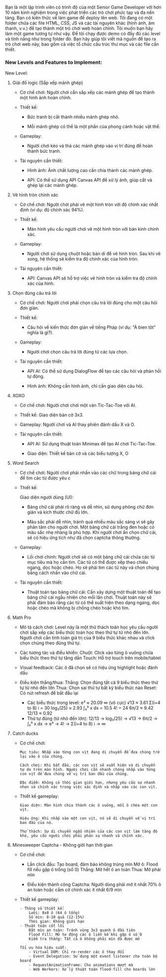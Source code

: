 Bạn là một lập trình viên có trình độ của một Senior Game Developer với hơn 10 năm kinh nghiệm trong việc phát triển các trò chơi phức tạp và đa nền tảng. Bạn có kiên thức về làm game để deploy lên web. Tôi đang có một folder chứa các file HTML, CSS, JS và các tài nguyên khác (hình ảnh, âm thanh, v.v.) để tạo thành một trò chơi web hoàn chỉnh. Tôi muốn bạn hãy làm một game tương tự như vậy. Để tôi chạy được demo có đầy đủ các level và tính năng như trong folder đó. Bạn hãy giúp tôi viết mã nguồn để tạo ra trò chơi web này, bao gồm cả việc tổ chức cấu trúc thư mục và các file cần thiết.

### New Levels and Features to Implement:
New Level: 
1. Giải đố logic (Sắp xếp mảnh ghép)

    *   Cơ chế chơi: Người chơi cần sắp xếp các mảnh ghép để tạo thành một hình ảnh hoàn chỉnh.

    *   Thiết kế:

        -   Bức tranh bị cắt thành nhiều mảnh ghép nhỏ.

        -   Mỗi mảnh ghép có thể là một phần của phong cảnh hoặc vật thể.

    *   Gameplay:

        -   Người chơi kéo và thả các mảnh ghép vào vị trí đúng để hoàn thành bức tranh.

    *   Tài nguyên cần thiết:

        -   Hình ảnh: Ảnh chất lượng cao cần chia thành các mảnh ghép.

        -   API: Có thể sử dụng API Canvas API để xử lý ảnh, giúp cắt và ghép lại các mảnh ghép.
2. Vẽ hình tròn chính xác

    *   Cơ chế chơi: Người chơi phải vẽ một hình tròn với độ chính xác nhất định (ví dụ: độ chính xác 94%).

    *   Thiết kế:

        -   Màn hình yêu cầu người chơi vẽ một hình tròn với bán kính chính xác.

    *   Gameplay:

        -   Người chơi sử dụng chuột hoặc bàn di để vẽ hình tròn. Sau khi vẽ xong, hệ thống sẽ kiểm tra độ chính xác của hình tròn.

    *   Tài nguyên cần thiết:

        -   API: Canvas API sẽ hỗ trợ việc vẽ hình tròn và kiểm tra độ chính xác của hình.
3. Chọn đúng câu trả lời

    *   Cơ chế chơi: Người chơi phải chọn câu trả lời đúng cho một câu hỏi đơn giản.

    *   Thiết kế:

        -   Câu hỏi về kiến thức đơn giản về tiếng Pháp (ví dụ: "À bien tôt" nghĩa là gì?).

    *   Gameplay:

        -   Người chơi chọn câu trả lời đúng từ các lựa chọn.

    *   Tài nguyên cần thiết:

        -   API AI: Có thể sử dụng DialogFlow để tạo các câu hỏi và phản hồi tự động.

        -   Hình ảnh: Không cần hình ảnh, chỉ cần giao diện câu hỏi.

4.  XOXO

    *  Cơ chế chơi: Người chơi chơi một ván Tic-Tac-Toe với AI.

    *  Thiết kế: Giao diện bàn cờ 3x3.

    *  Gameplay: Người chơi và AI thay phiên đánh dấu X và O.

    *  Tài nguyên cần thiết:

        -   API AI: Sử dụng thuật toán Minimax để tạo AI chơi Tic-Tac-Toe.

        -   Giao diện: Thiết kế bàn cờ và các biểu tượng X, O
5. Word Search
    *   Cơ chế chơi: Người chơi phải nhấn vào các chữ trong bảng chữ cái để tìm các từ được yêu c
    *   Thiết kế:

        Giao diện người dùng (UI):

        -   Bảng chữ cái phải rõ ràng và dễ nhìn, sử dụng phông chữ đơn giản và kích thước chữ đủ lớn.

        -   Màu sắc phải dễ nhìn, tránh quá nhiều màu sắc sáng vì sẽ gây phân tâm cho người chơi. Một bảng chữ cái trắng đen hoặc có màu sắc nhẹ nhàng là phù hợp. Khi người chơi ấn chọn chữ cái, sẽ có hiệu ứng tích như đã chọn captcha thông thường.

    *   Gameplay:

        -   Lối chơi chính: Người chơi sẽ có một bảng chữ cái chứa các từ mục tiêu mà họ cần tìm. Các từ có thể được xếp theo chiều ngang, dọc hoặc chéo. Họ sẽ phải tìm các từ này và chọn chúng bằng cách nhấn vào chữ cái.

    *   Tài nguyên cần thiết:

        -   Thuật toán tạo bảng chữ cái: Cần xây dựng một thuật toán để tạo bảng chữ cái ngẫu nhiên cho mỗi lần chơi. Thuật toán này sẽ phải đảm bảo rằng các từ có thể xuất hiện theo dạng ngang, dọc hoặc chéo mà không bị chồng chéo hoặc khó tìm.
6. Math Pro
    *   Mô tả cách chơi: Level này là một thử thách toán học yêu cầu người chơi sắp xếp các biểu thức toán học theo thứ tự từ nhỏ đến lớn. Người chơi cần tính toán giá trị của 9 biểu thức khác nhau và click chọn chúng theo đúng thứ tự.

    *   Các tương tác và điều khiển:
            Chuột: Click vào từng ô vuông chứa biểu thức theo thứ tự tăng dần
            Touch: Hỗ trợ touch trên mobile/tablet
    *   Visual feedback: Các ô đã chọn sẽ có hiệu ứng highlight hoặc đánh dấu
    *   Điều kiện thắng/thua:
            Thắng: Chọn đúng tất cả 9 biểu thức theo thứ tự từ nhỏ đến lớn
            Thua: Chọn sai thứ tự bất kỳ biểu thức nào
            Reset: Có nút refresh để bắt đầu lại
        -   Các biểu thức trong level:
            e³ ≈ 20.09
            ∞ (vô cực)
            √13 ≈ 3.61
            Σ(i=4 to 8) i = 30
            log₃(25) ≈ 2.93
            ∫₂⁵ x dx = 10.5
            4! = 24
            6π/2 ≈ 9.42
            12/13 ≈ 0.92
        -   Thứ tự đúng (từ nhỏ đến lớn):
            12/13 → log₃(25) → √13 → 6π/2 → ∫₂⁵ x dx → e³ → 4! → Σ(i=4 to 8) i → ∞
7.  Catch ducks
    *   Cơ chế chơi:

            Mục tiêu: Nhấp vào từng con vịt đang di chuyển để đưa chúng trở lại vào ô của chúng.

            Cách chơi: Khi bắt đầu, các con vịt sẽ xuất hiện và di chuyển tự do trên màn hình. Người chơi cần nhanh chóng nhấp vào từng con vịt để đưa chúng về vị trí ban đầu của chúng.

            Đặc điểm: Không có thời gian giới hạn, nhưng yêu cầu sự nhanh nhẹn và chính xác trong việc xác định và nhấp vào các con vịt.
    *   Thiết kế gameplay:

            Giao diện: Màn hình chia thành các ô vuông, mỗi ô chứa một con vịt.

            Hiệu ứng: Khi nhấp vào một con vịt, nó sẽ di chuyển về vị trí ban đầu của nó.

            Thử thách: Sự di chuyển ngẫu nhiên của các con vịt làm tăng độ khó, yêu cầu người chơi phải phản xạ nhanh và chính xác.  
8. Minesweeper Captcha - Không giới hạn thời gian
    *   Cơ chế chơi:
        
        -   Lần click đầu: Tạo board, đảm bảo không trúng mìn
            Mở ô: Flood fill nếu gặp ô trống (số 0)
            Thắng: Mở hết ô an toàn
            Thua: Mở phải mìn

        -   Điều kiện thành công Captcha: Người dùng phải mở ít nhất 70% ô an toàn hoặc cắm cờ chính xác ít nhất 6/9 mìn
    
    *   Thiết kế gameplay:
            
            - Thông số thiết kế:
                Lưới: 8x8 ô (64 ô tổng)
                Số mìn: 8-10 quả (12-15%)
                Thời gian: Không giới hạn
            - Thuật toán cốt lõi
                Đặt mìn an toàn: Tránh vùng 3x3 quanh ô đầu tiên
                Flood Fill: Mở tự động các ô liền kề khi gặp ô số 0
                Kiểm tra thắng: Tất cả ô không phải mìn đã được mở

            Tối ưu hóa hiệu suất:
                - Virtual DOM: Chỉ re-render các ô thay đổi
                - Event Delegation: Sử dụng một event listener cho toàn bộ board
                - RequestAnimationFrame: Cho animations mượt mà
                - Web Workers: Xử lý thuật toán flood-fill cho boards lớn
